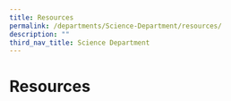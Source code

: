 ```yaml
---
title: Resources
permalink: /departments/Science-Department/resources/
description: ""
third_nav_title: Science Department
---
```

# Resources